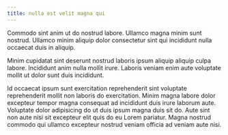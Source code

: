 ```yaml
---
title: nulla est velit magna qui
---
```


Commodo sint anim ut do nostrud labore. Ullamco magna minim sunt nostrud. Ullamco minim aliquip dolor consectetur sint qui incididunt nulla occaecat duis in aliquip.

Minim cupidatat sint deserunt nostrud laboris ipsum aliquip aliquip culpa labore. Incididunt anim nulla mollit irure. Laboris veniam enim aute voluptate mollit ut dolor sunt duis incididunt.

Id occaecat ipsum sunt exercitation reprehenderit sint voluptate reprehenderit mollit non laboris do exercitation. Minim magna labore dolor excepteur tempor magna consequat ad incididunt duis irure laborum aute. Voluptate dolor adipisicing do ut duis ipsum magna duis sit do. Aute sint non aute nisi sit excepteur elit quis do eu Lorem pariatur. Magna nostrud commodo qui ullamco excepteur nostrud veniam officia ad veniam aute nisi.
